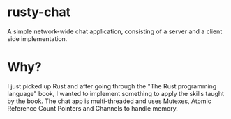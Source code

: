 # rusty-chat
A simple network-wide chat application, consisting of a server and a client side implementation.

# Why?
I just picked up Rust and after going through the "The Rust programming language" book, I wanted to implement something to apply the skills taught by the book. The chat app is multi-threaded and uses Mutexes, Atomic Reference Count Pointers and Channels to handle memory.
